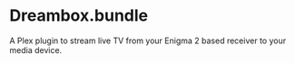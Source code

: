 Dreambox.bundle
===============

A Plex plugin to stream live TV from your Enigma 2 based receiver to your media device.



